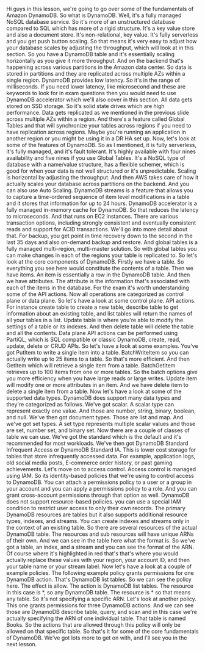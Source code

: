 Hi guys in this lesson, we're going to go over some of the fundamentals of Amazon DynamoDB. So what is DynamoDB. Well, it's a fully managed NoSQL database service. So it's more of an unstructured database compared to SQL which has more of a rigid structure. It's a key value store and also a document store. It's non-relational, key value. It's fully serverless and you get push button scaling. So that means it's very easy to adjust how your database scales by adjusting the throughput, which will look at in this section. So you have a DynamoDB table and it's essentially scaling horizontally as you give it more throughput. And on the backend that's happening across various partitions in the Amazon data center. So data is stored in partitions and they are replicated across multiple AZs within a single region. DynamoDB provides low latency. So it's in the range of milliseconds. If you need lower latency, like microsecond and these are keywords to look for in exam questions then you would need to use DynamoDB accelerator which we'll also cover in this section. All data gets stored on SSD storage. So it's solid state drives which are high performance. Data gets replicated as we mentioned in the previous slide across multiple AZs within a region. And there's a feature called Global Tables and that will synchronize your tables across regions if you need to have replication across regions. Maybe you're running an application in another region or you might be using it in a DR HA set up. Now, let's look at some of the features of DynamoDB. So as I mentioned, it is fully serverless, it's fully managed, and it's fault tolerant. It's highly available with four nines availability and five nines if you use Global Tables. It's a NoSQL type of database with a name/value structure, has a flexible schemer, which is good for when your data is not well structured or it's unpredictable. Scaling is horizontal by adjusting the throughput. And then AWS takes care of how it actually scales your database across partitions on the backend. And you can also use Auto Scaling. DynamoDB streams is a feature that allows you to capture a time-ordered sequence of item level modifications in a table and it stores that information for up to 24 hours. DynamoDB accelerator is a fully managed in-memory cache for DynamoDB. So that reduces the latency to microseconds. And that runs on EC2 instances. There are various transaction options, including strongly consistent and eventually consistent reads and support for ACID transactions. We'll go into more detail about that. For backup, you get point in time recovery down to the second in the last 35 days and also on-demand backup and restore. And global tables is a fully managed multi-region, multi-master solution. So with global tables you can make changes in each of the regions your table is replicated to. So let's look at the core components of DynamoDB. Firstly we have a table. So everything you see here would constitute the contents of a table. Then we have items. An item is essentially a row in the DynamoDB table. And then we have attributes. The attribute is the information that's associated with each of the items in the database. For the exam it's worth understanding some of the API actions. Now all operations are categorized as control plane or data plane. So let's have a look at some control plane. API actions. For instance create table to create a new table, describe table to get information about an existing table, and list tables will return the names of all your tables in a list. Update table is where you're able to modify the settings of a table or its indexes. And then delete table will delete the table and all the contents. Data plane API actions can be performed using PartiQL, which is SQL compatible or classic DynamoDB, create, read, update, delete or CRUD APIs. So let's have a look at some examples. You've got PutItem to write a single item into a table. BatchWriteItem so you can actually write up to 25 items to a table. So that's more efficient. And then GetItem which will retrieve a single item from a table. BatchGetItem retrieves up to 100 items from one or more tables. So the batch options give you more efficiency when you have large reads or large writes. Update item will modify one or more attributes in an item. And we have delete item to delete a single item from a table. Now let's have a look at some of the supported data types. DynamoDB does support many data types and they're categorized as follows. We've got scalar. A scalar type can represent exactly one value. And those are number, string, binary, boolean, and null. We've then got document types. Those are list and map. And we've got set types. A set type represents multiple scalar values and those are set, number set, and binary set. Now there are a couple of classes of table we can use. We've got the standard which is the default and it's recommended for most workloads. We've then got DynamoDB Standard Infrequent Access or DynamoDB Standard IA. This is lower cost storage for tables that store infrequently accessed data. For example, application logs, old social media posts, E-commerce order history, or past gaming achievements. Let's move on to access control. Access control is managed using IAM. So its identity-based policies that we're using to control access to DynamoDB. You can attach a permissions policy to a user or a group in your account and you can apply a permissions policy to a role. And you can grant cross-account permissions through that option as well. DynamoDB does not support resource-based policies. you can use a special IAM condition to restrict user access to only their own records. The primary DynamoDB resources are tables but it also supports additional resource types, indexes, and streams. You can create indexes and streams only in the context of an existing table. So there are several resources of the actual DynamoDB table. The resources and sub resources will have unique ARNs of their own. And we can see in the table here what the format is. So we've got a table, an index, and a stream and you can see the format of the ARN. Of course where it's highlighted in red that's that's where you would actually replace these values with your region, your account ID, and then your table name or your stream label. Now let's have a look at a couple of example policies. The following example policy grants permissions for one DynamoDB action. That's DynamoDB list tables. So we can see the policy here. The effect is allow. The action is DynamoDB list tables. The resource in this case is *, so any DynamoDB table. The resource is * so that means any table. So it's not specifying a specific ARN. Let's look at another policy. This one grants permissions for three DynamoDB actions. And we can see those are DynamoDB describe table, query, and scan and in this case we're actually specifying the ARN of one individual table. That table is named Books. So the actions that are allowed through this policy will only be allowed on that specific table. So that's it for some of the core fundamentals of DynamoDB. We've got lots more to get on with, and I'll see you in the next lesson.